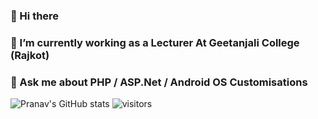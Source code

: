 ### 👋 Hi there
### 🔭 I’m currently working as a Lecturer At Geetanjali College (Rajkot)
### 💬 Ask me about PHP / ASP.Net / Android OS Customisations
![Pranav's GitHub stats](https://github-readme-stats.vercel.app/api?username=pranavaryans1987&count_private=true&theme=radical)
  ![visitors](https://visitor-badge.glitch.me/badge?page_id=pranavaryans1987&left_color=green&right_color=red)
<!--
**pranavaryans1987/pranavaryans1987** is a ✨ _special_ ✨ repository because its `README.md` (this file) appears on your GitHub profile.

Here are some ideas to get you started:

- 🔭 I’m currently working on ...
- 🌱 I’m currently learning ...
- 👯 I’m looking to collaborate on ...
- 🤔 I’m looking for help with ...
- 💬 Ask me about ...
- 📫 How to reach me: ...
- 😄 Pronouns: ...
- ⚡ Fun fact: ...
-->
